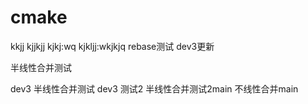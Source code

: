 # cmake
kkjj
kjjkjj
kjkj:wq
kjkljj:wkjkjq
rebase测试
dev3更新

半线性合并测试

dev3 半线性合并测试
dev3 测试2
半线性合并测试2main
不线性合并main
